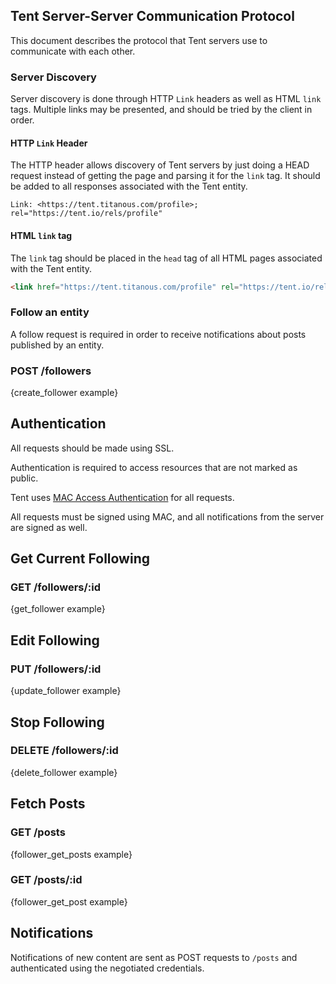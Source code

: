 ## Tent Server-Server Communication Protocol

This document describes the protocol that Tent servers use to communicate with
each other.

### Server Discovery

Server discovery is done through HTTP `Link` headers as well as HTML `link`
tags. Multiple links may be presented, and should be tried by the client in
order.

#### HTTP `Link` Header

The HTTP header allows discovery of Tent servers by just doing a HEAD request
instead of getting the page and parsing it for the `link` tag. It should be
added to all responses associated with the Tent entity.


```text
Link: <https://tent.titanous.com/profile>; rel="https://tent.io/rels/profile"
```

#### HTML `link` tag

The `link` tag should be placed in the `head` tag of all HTML pages associated
with the Tent entity.

```html
<link href="https://tent.titanous.com/profile" rel="https://tent.io/rels/profile" />
```


### Follow an entity

A follow request is required in order to receive notifications about posts
published by an entity.

### POST /followers

{create_follower example}


## Authentication


All requests should be made using SSL.

Authentication is required to access resources that are not marked as public.

Tent uses [MAC Access
Authentication](http://tools.ietf.org/html/draft-ietf-oauth-v2-http-mac-01)
for all requests.

All requests must be signed using MAC, and all notifications from the server
are signed as well.


## Get Current Following

### GET /followers/:id

{get_follower example}


## Edit Following

### PUT /followers/:id

{update_follower example}


## Stop Following

### DELETE /followers/:id

{delete_follower example}


## Fetch Posts

### GET /posts

{follower_get_posts example}

### GET /posts/:id

{follower_get_post example}


## Notifications

Notifications of new content are sent as POST requests to `/posts` and
authenticated using the negotiated credentials.
